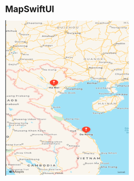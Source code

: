 # MapSwiftUI

<img src="Screen%20Shot%202020-10-21%20at%207.55.14%20PM.png" width="400" height="500">
